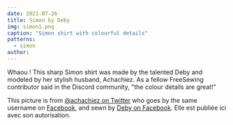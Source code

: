 ```yaml
---
date: 2021-07-26
title: Simon by Deby
img: simon1.png
caption: "Simon shirt with colourful details"
patterns:
  - simon
author:
---
```


Whaou ! This sharp Simon shirt was made by the talented Deby and modeled by her stylish husband, Achachiez. As a fellow FreeSewing contributor said in the Discord community, "the colour details are great!"

<Note>

This picture is from [@achachiez on Twitter](https://twitter.com/achachiez) who goes by the same username on [Facebook](https://web.facebook.com/achachiez/), and sewn by [Deby on Facebook](https://web.facebook.com/nyatichi.deborah). Elle est publiée ici avec son autorisation.

</Note>
